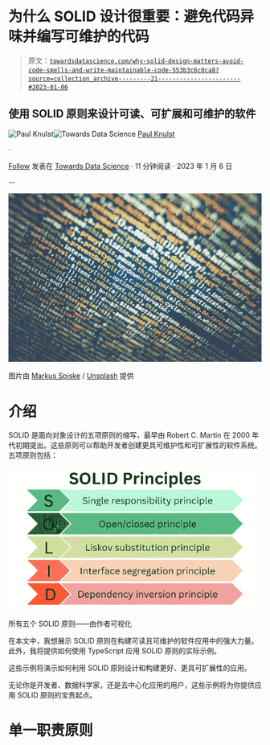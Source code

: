 # 为什么 SOLID 设计很重要：避免代码异味并编写可维护的代码

> 原文：[`towardsdatascience.com/why-solid-design-matters-avoid-code-smells-and-write-maintainable-code-553b3c6c0ca8?source=collection_archive---------21-----------------------#2023-01-06`](https://towardsdatascience.com/why-solid-design-matters-avoid-code-smells-and-write-maintainable-code-553b3c6c0ca8?source=collection_archive---------21-----------------------#2023-01-06)

## 使用 SOLID 原则来设计可读、可扩展和可维护的软件

[](https://medium.knulst.de/?source=post_page-----553b3c6c0ca8--------------------------------)![Paul Knulst](https://medium.knulst.de/?source=post_page-----553b3c6c0ca8--------------------------------)[](https://towardsdatascience.com/?source=post_page-----553b3c6c0ca8--------------------------------)![Towards Data Science](https://towardsdatascience.com/?source=post_page-----553b3c6c0ca8--------------------------------) [Paul Knulst](https://medium.knulst.de/?source=post_page-----553b3c6c0ca8--------------------------------)

·

[Follow](https://medium.com/m/signin?actionUrl=https%3A%2F%2Fmedium.com%2F_%2Fsubscribe%2Fuser%2F1282c85b5cbc&operation=register&redirect=https%3A%2F%2Ftowardsdatascience.com%2Fwhy-solid-design-matters-avoid-code-smells-and-write-maintainable-code-553b3c6c0ca8&user=Paul+Knulst&userId=1282c85b5cbc&source=post_page-1282c85b5cbc----553b3c6c0ca8---------------------post_header-----------) 发表在 [Towards Data Science](https://towardsdatascience.com/?source=post_page-----553b3c6c0ca8--------------------------------) · 11 分钟阅读 · 2023 年 1 月 6 日 [](https://medium.com/m/signin?actionUrl=https%3A%2F%2Fmedium.com%2F_%2Fvote%2Ftowards-data-science%2F553b3c6c0ca8&operation=register&redirect=https%3A%2F%2Ftowardsdatascience.com%2Fwhy-solid-design-matters-avoid-code-smells-and-write-maintainable-code-553b3c6c0ca8&user=Paul+Knulst&userId=1282c85b5cbc&source=-----553b3c6c0ca8---------------------clap_footer-----------)

--

[](https://medium.com/m/signin?actionUrl=https%3A%2F%2Fmedium.com%2F_%2Fbookmark%2Fp%2F553b3c6c0ca8&operation=register&redirect=https%3A%2F%2Ftowardsdatascience.com%2Fwhy-solid-design-matters-avoid-code-smells-and-write-maintainable-code-553b3c6c0ca8&source=-----553b3c6c0ca8---------------------bookmark_footer-----------)![](img/b4c330587de200d1eb6c4001a63fe8ba.png)

图片由 [Markus Spiske](https://unsplash.com/@markusspiske?utm_source=unsplash&utm_medium=referral&utm_content=creditCopyText) / [Unsplash](https://unsplash.com/s/photos/code-javascript?utm_source=unsplash&utm_medium=referral&utm_content=creditCopyText) 提供

# 介绍

SOLID 是面向对象设计的五项原则的缩写，最早由 Robert C. Martin 在 2000 年代初期提出。这些原则可以帮助开发者创建更具可维护性和可扩展性的软件系统。五项原则包括：

![](img/90521a414adf6b65d9386cf3bcc7250f.png)

所有五个 SOLID 原则——由作者可视化

在本文中，我想展示 SOLID 原则在构建可读且可维护的软件应用中的强大力量。此外，我将提供如何使用 TypeScript 应用 SOLID 原则的实际示例。

这些示例将演示如何利用 SOLID 原则设计和构建更好、更具可扩展性的应用。

无论你是开发者、数据科学家，还是去中心化应用的用户，这些示例将为你提供应用 SOLID 原则的宝贵起点。

# 单一职责原则
